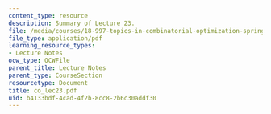 ```yaml
---
content_type: resource
description: Summary of Lecture 23.
file: /media/courses/18-997-topics-in-combinatorial-optimization-spring-2004/b4133bdf4cad4f2b8cc82b6c30addf30_co_lec23.pdf
file_type: application/pdf
learning_resource_types:
- Lecture Notes
ocw_type: OCWFile
parent_title: Lecture Notes
parent_type: CourseSection
resourcetype: Document
title: co_lec23.pdf
uid: b4133bdf-4cad-4f2b-8cc8-2b6c30addf30
---
```

